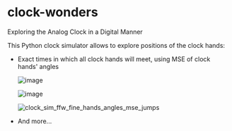 # clock-wonders
Exploring the Analog Clock in a Digital Manner

This Python clock simulator allows to explore positions of the clock hands:

- Exact times in which all clock hands will meet, using MSE of clock hands' angles
  
  ![image](https://github.com/user-attachments/assets/ee978288-4a6e-40a1-b792-9e1eadce513c)

  ![image](https://github.com/user-attachments/assets/c5efeae8-d728-4fc7-815a-cbe7f47ef597)

  ![clock_sim_ffw_fine_hands_angles_mse_jumps](https://github.com/user-attachments/assets/475f04c3-a1c4-4e30-bf4c-1bc1327ac2b2)
  
- And more...
